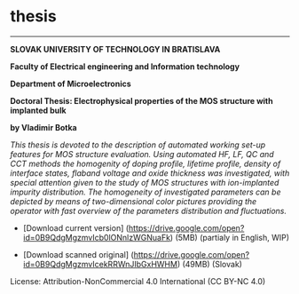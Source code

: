 # thesis
------------------------------------------------------------------------------------------------
**SLOVAK UNIVERSITY OF TECHNOLOGY IN BRATISLAVA**

**Faculty of Electrical engineering and Information technology**

**Department of Microelectronics**

**Doctoral Thesis: Electrophysical properties of the MOS structure with implanted bulk**

**by Vladimir Botka**

*This thesis is devoted to the description of automated working set-up features for MOS
structure evaluation. Using automated HF, LF, QC and CCT methods the homogenity
of doping profile, lifetime profile, density of interface states, flaband voltage and oxide
thickness was investigated, with special attention given to the study of MOS structures
with ion-implanted impurity distribution. The homogeneity of investigated parameters
can be depicted by means of two-dimensional color pictures providing the operator with
fast overview of the parameters distribution and fluctuations.*

- [Download current version]
(https://drive.google.com/open?id=0B9QdgMgzmvIcb0lONnlzWGNuaFk) (5MB) (partialy in English, WIP)

- [Download scanned original]
(https://drive.google.com/open?id=0B9QdgMgzmvIcekRRWnJIbGxHWHM) (49MB) (Slovak)

License: Attribution-NonCommercial 4.0 International (CC BY-NC 4.0)

